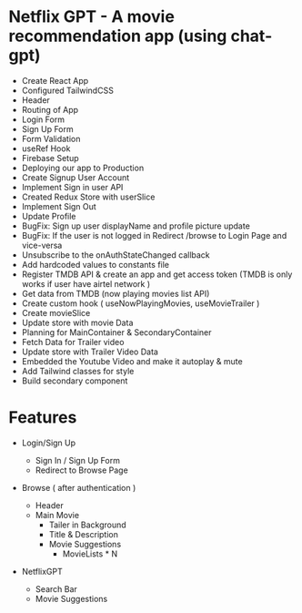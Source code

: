 # Netflix GPT - A movie recommendation app (using chat-gpt)

- Create React App
- Configured TailwindCSS
- Header
- Routing of App
- Login Form
- Sign Up Form
- Form Validation
- useRef Hook
- Firebase Setup
- Deploying our app to Production
- Create Signup User Account
- Implement Sign in user API
- Created Redux Store with userSlice
- Implement Sign Out
- Update Profile
- BugFix: Sign up user displayName and profile picture update
- BugFix: If the user is not logged in Redirect /browse to Login Page and vice-versa
- Unsubscribe to the onAuthStateChanged callback
- Add hardcoded values to constants file
- Register TMDB API & create an app and get access token (TMDB is only works if user have airtel network )
- Get data from TMDB (now playing movies list API)
- Create custom hook ( useNowPlayingMovies, useMovieTrailer )
- Create movieSlice
- Update store with movie Data
- Planning for MainContainer & SecondaryContainer
- Fetch Data for Trailer video
- Update store with Trailer Video Data
- Embedded the Youtube Video and make it autoplay & mute
- Add Tailwind classes for style
- Build secondary component


# Features
- Login/Sign Up
    - Sign In / Sign Up Form
    - Redirect to Browse Page

- Browse ( after authentication )
    - Header
    - Main Movie
        - Tailer in Background
        - Title & Description
        - Movie Suggestions
             - MovieLists * N

- NetflixGPT
    - Search Bar
    - Movie Suggestions
